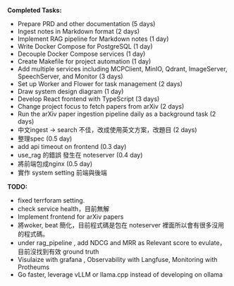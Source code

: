 **Completed Tasks:**

* Prepare PRD and other documentation (5 days)
* Ingest notes in Markdown format (2 days)
* Implement RAG pipeline for Markdown notes (1 day)
* Write Docker Compose for PostgreSQL (1 day)
* Decouple Docker Compose services (1 day)
* Create Makefile for project automation (1 day)
* Add multiple services including MCPClient, MinIO, Qdrant, ImageServer, SpeechServer, and Monitor (3 days)
* Set up Worker and Flower for task management (2 days)
* Draw system design diagram (1 day)
* Develop React frontend with TypeScript (3 days)
* Change project focus to fetch papers from arXiv (2 days)
* Run the arXiv paper ingestion pipeline daily as a background task (2 days)
* 中文ingest -> search 不佳，改成使用英文方案，改題目 (2 days)
* 整理spec (0.5 day)
* add api timeout on frontend (0.3 day)
* use_rag 的錯誤 發生在 noteserver (0.4 day)
* 將前端包成nginx (0.5 day)
* 實作 system setting 前端與後端



**TODO:**
* fixed terrforam setting.
* check service health，目前無解
* Implement frontend for arXiv papers
* 將woker, beat 簡化，目前程式碼是包在 noteserver 裡面所以會有很多沒用的程式碼。
* under rag_pipeline , add NDCG and MRR as Relevant score to evulate，目前沒找到有效 ground truth
* Visulaize with grafana , Observability with Langfuse, Monitoring with Protheums
* Go faster, leverage vLLM or llama.cpp instead of developing on ollama
